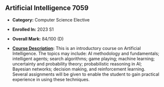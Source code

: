 ## Artificial Intelligence 7059

- **Category:** Computer Science Elective
  
- **Enrolled In:** 2023 S1

- **Overall Mark:** 84/100 (D)

- **[Course Description](https://access.adelaide.edu.au/courses/details.asp?year=2024&course=009516+1+4410+1):** This is an introductory course on Artificial Intelligence. The topics may include: AI methodology and fundamentals; intelligent agents; search algorithms; game playing; machine learning; uncertainty and probability theory; probabilistic reasoning in AI; Bayesian networks; decision making, and reinforcement learning. Several assignments will be given to enable the student to gain practical experience in using these techniques.
